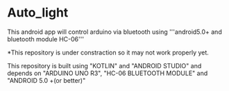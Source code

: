# Auto_light
This android app will control arduino via bluetooth using '''android5.0+ and bluetooth module HC-06'''

*This repository is under constraction so it may not work properly yet.

This repository is built using "KOTLIN" and "ANDROID STUDIO" and depends on "ARDUINO UNO R3", "HC-06 BLUETOOTH MODULE" and "ANDROID 5.0 +(or better)"
